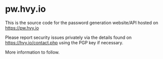 # pw.hvy.io

This is the source code for the password generation website/API hosted on https://pw.hvy.io

Please report security issues privately via the details found on https://hvy.io/contact.php using the PGP key if necessary.

More information to follow.
